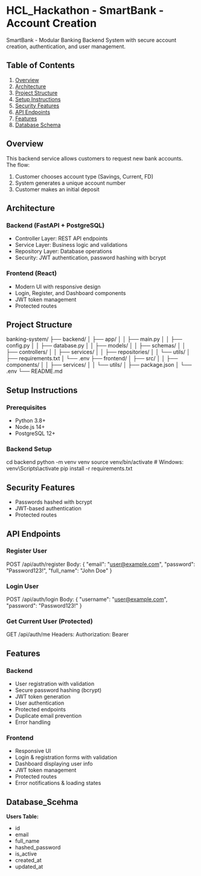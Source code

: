 # HCL_Hackathon - SmartBank - Account Creation
SmartBank - Modular Banking Backend System with secure account creation, authentication, and user management.

## Table of Contents
1. [Overview](#overview)
2. [Architecture](#architecture)
3. [Project Structure](#project-structure)
4. [Setup Instructions](#setup-instructions)
5. [Security Features](#security-features)
6. [API Endpoints](#api-endpoints)
7. [Features](#features)
8. [Database Schema](#database-schema)

## Overview
This backend service allows customers to request new bank accounts.  
The flow:
1. Customer chooses account type (Savings, Current, FD)  
2. System generates a unique account number  
3. Customer makes an initial deposit

## Architecture

### Backend (FastAPI + PostgreSQL)
- Controller Layer: REST API endpoints
- Service Layer: Business logic and validations
- Repository Layer: Database operations
- Security: JWT authentication, password hashing with bcrypt

### Frontend (React)
- Modern UI with responsive design
- Login, Register, and Dashboard components
- JWT token management
- Protected routes

## Project Structure

banking-system/
├── backend/
│ ├── app/
│ │ ├── main.py
│ │ ├── config.py
│ │ ├── database.py
│ │ ├── models/
│ │ ├── schemas/
│ │ ├── controllers/
│ │ ├── services/
│ │ ├── repositories/
│ │ └── utils/
│ ├── requirements.txt
│ └── .env
├── frontend/
│ ├── src/
│ │ ├── components/
│ │ ├── services/
│ │ └── utils/
│ ├── package.json
│ └── .env
└── README.md

## Setup Instructions

### Prerequisites
- Python 3.8+
- Node.js 14+
- PostgreSQL 12+

### Backend Setup
cd backend
python -m venv venv
source venv/bin/activate  # Windows: venv\Scripts\activate
pip install -r requirements.txt

## Security Features

- Passwords hashed with bcrypt
- JWT-based authentication
- Protected routes

## API Endpoints

### Register User
POST /api/auth/register
Body:
{
"email": "user@example.com",
"password": "Password123!",
"full_name": "John Doe"
}

### Login User
POST /api/auth/login
Body:
{
"username": "user@example.com",
"password": "Password123!"
}

### Get Current User (Protected)
GET /api/auth/me
Headers: Authorization: Bearer <token>

## Features

### Backend
- User registration with validation
- Secure password hashing (bcrypt)
- JWT token generation
- User authentication
- Protected endpoints
- Duplicate email prevention
- Error handling

### Frontend
- Responsive UI
- Login & registration forms with validation
- Dashboard displaying user info
- JWT token management
- Protected routes
- Error notifications & loading states


##  Database_Scehma

**Users Table:**
- id
- email
- full_name
- hashed_password
- is_active
- created_at
- updated_at





